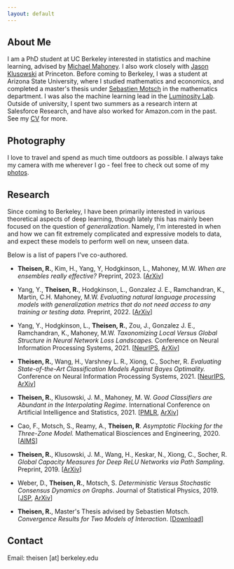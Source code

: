 ```yaml
---
layout: default
---
```


## About Me

I am a PhD student at UC Berkeley interested in statistics and machine learning, advised by [Michael Mahoney](https://www.stat.berkeley.edu/~mmahoney/). I also work closely with [Jason Klusowski](https://jasonklusowski.github.io) at Princeton. Before coming to Berkeley, I was a student at Arizona State University, where I studied mathematics and economics, and completed a master's thesis under [Sebastien Motsch](http://seb-motsch.com/) in the mathematics department. I was also the machine learning lead in the [Luminosity Lab](https://theluminositylab.com). Outside of university, I spent two summers as a research intern at Salesforce Research, and have also worked for Amazon.com in the past. See my [CV](./assets/files/Theisen_AcademicCV.pdf) for more.

## Photography

I love to travel and spend as much time outdoors as possible. I always take my camera with me wherever I go - feel free to check out some of my [photos](https://www.instagram.com/rythei).

## Research
Since coming to Berkeley, I have been primarily interested in various theoretical aspects of deep learning, though lately this has mainly been focused on the question of _generalization_. Namely, I'm interested in when and how we can fit extremely complicated and expressive models to data, and expect these models to perform well on new, unseen data.

Below is a list of papers I've co-authored.

- **Theisen, R.**, Kim, H., Yang, Y, Hodgkinson, L., Mahoney, M.W. _When are ensembles really effective?_ Preprint, 2023. [[ArXiv](https://arxiv.org/abs/2305.12313)]

- Yang, Y., **Theisen, R.**, Hodgkinson, L., Gonzalez J. E., Ramchandran, K., Martin, C.H. Mahoney, M.W. _Evaluating natural language processing models with generalization metrics that do not need access to any training or testing data._ Preprint, 2022. [[ArXiv](https://arxiv.org/abs/2202.02842)]

- Yang, Y., Hodgkinson, L., **Theisen, R.**, Zou, J., Gonzalez J. E., Ramchandran, K., Mahoney, M.W. _Taxonomizing Local Versus Global Structure in Neural Network Loss Landscapes._ Conference on Neural Information Processing Systems, 2021. [[NeurIPS](https://papers.nips.cc/paper/2021/hash/9b72e31dac81715466cd580a448cf823-Abstract.html), [ArXiv](https://arxiv.org/abs/2107.11228)]

- **Theisen, R.**, Wang, H., Varshney L. R., Xiong, C., Socher, R. _Evaluating State-of-the-Art Classification Models Against Bayes Optimality._ Conference on Neural Information Processing Systems, 2021. [[NeurIPS](https://papers.nips.cc/paper/2021/hash/4e0ccd2b894f717df5ebc12f4282ee70-Abstract.html), [ArXiv](https://arxiv.org/abs/2106.03357)]

- **Theisen, R.**, Klusowski, J. M., Mahoney, M. W. _Good Classifiers are Abundant in the Interpolating Regime_. International Conference on Artificial Intelligence and Statistics, 2021. [[PMLR](http://proceedings.mlr.press/v130/theisen21a.html), [ArXiv](https://arxiv.org/abs/2006.12625)]

- Cao, F., Motsch, S., Reamy, A., **Theisen, R**. _Asymptotic Flocking for the Three-Zone Model._ Mathematical Biosciences and Engineering, 2020. [[AIMS](https://www.aimspress.com/article/10.3934/mbe.2020391)]

- **Theisen, R.**, Klusowski, J. M., Wang, H., Keskar, N., Xiong, C., Socher, R. _Global Capacity Measures for Deep ReLU Networks via Path Sampling_. Preprint, 2019. [[ArXiv](https://arxiv.org/abs/1910.10245)]

- Weber, D., **Theisen, R.**, Motsch, S. _Deterministic Versus Stochastic Consensus Dynamics on Graphs_. Journal of Statistical Physics, 2019. [[JSP](https://link.springer.com/article/10.1007/s10955-019-02293-5), [ArXiv](https://arxiv.org/abs/1901.10756)]

- **Theisen, R.**, Master's Thesis advised by Sebastien Motsch. _Convergence Results for Two Models of Interaction_. [[Download](./assets/files/masters_thesis.pdf)]

## Contact

Email: theisen [at] berkeley.edu
